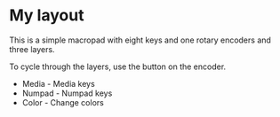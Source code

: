 # My layout

This is a simple macropad with eight keys and one rotary encoders and three layers.

To cycle through the layers, use the button on the encoder.

- Media - Media keys
- Numpad - Numpad keys
- Color - Change colors
